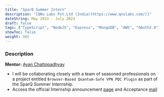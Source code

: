 ```yaml
---
title: "SparQ Summer Intern"
description: "[QNu Labs Pvt.Ltd (India)(https://www.qnulabs.com/)]"
dateString: May 2023 - July 2023
draft: false
tags: ["TypeScript", "NodeJS", "Express", "MongoDB", "AWS", "OAuth2.0"]
showToc: false
weight: 302
--- 
```


### Description
**Mentor:** [Ayan Chattopadhyay](https://in.linkedin.com/in/ayan-chattopadhyay-8360095?original_referer=https%3A%2F%2Fwww.google.com%2F)

- I will be collaborating closely with a team of seasoned professionals on a project entitled `Browser-Based Quantum-Safe VPN PQC Plugin` as part of the SparQ Summer Internship.
- Access the official Internship announcement [page](https://sites.google.com/view/shashankg687/sparq-summer-internship) and Acceptance [mail](https://drive.google.com/file/d/1kt-ZQ1BsctoOeG-WyE_0z9kz7ZQKfw2-/view?usp=sharing)
